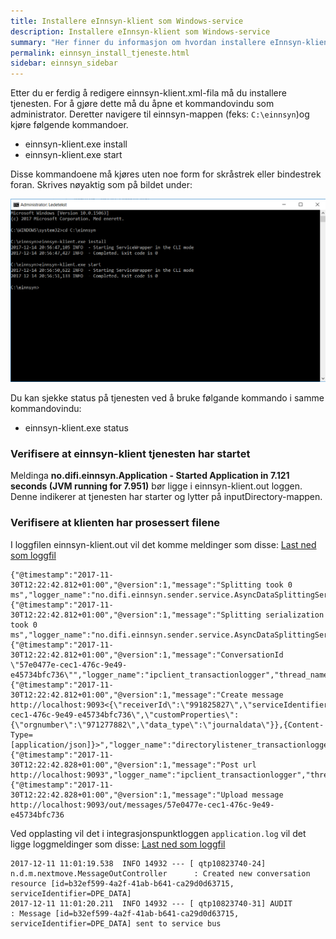 ```yaml
---
title: Installere eInnsyn-klient som Windows-service
description: Installere eInnsyn-klient som Windows-service
summary: "Her finner du informasjon om hvordan installere eInnsyn-klient som Windows-service"
permalink: einnsyn_install_tjeneste.html
sidebar: einnsyn_sidebar
---
```



Etter du er ferdig å redigere einnsyn-klient.xml-fila må du installere tjenesten. For å gjøre dette må du åpne et kommandovindu som administrator. Deretter navigere til einnsyn-mappen (feks: ```C:\einnsyn```)og kjøre følgende kommandoer. 

* einnsyn-klient.exe install
* einnsyn-klient.exe start

Disse kommandoene må kjøres uten noe form for skråstrek eller bindestrek foran. Skrives nøyaktig som på bildet under:

![installere einnsyn-klient tjenesten](/images/einnsyn/install_klient.png)

Du kan sjekke status på tjenesten ved å bruke følgande kommando i samme kommandovindu:

* einnsyn-klient.exe status

### Verifisere at einnsyn-klient tjenesten har startet

Meldinga **no.difi.einnsyn.Application - Started Application in 7.121 seconds (JVM running for 7.951)** bør ligge i einnsyn-klient.out loggen. Denne indikerer at tjenesten har starter og lytter på inputDirectory-mappen.

### Verifisere at klienten har prosessert filene

I loggfilen einnsyn-klient.out vil det komme meldinger som disse:
[Last ned som loggfil](/resources/einnsyn/einnsyn_sending_eksempel.txt)

```
{"@timestamp":"2017-11-30T12:22:42.812+01:00","@version":1,"message":"Splitting took 0 ms","logger_name":"no.difi.einnsyn.sender.service.AsyncDataSplittingService","thread_name":"main","level":"DEBUG","level_value":10000}
{"@timestamp":"2017-11-30T12:22:42.812+01:00","@version":1,"message":"Splitting serialization took 0 ms","logger_name":"no.difi.einnsyn.sender.service.AsyncDataSplittingService","thread_name":"main","level":"DEBUG","level_value":10000}
{"@timestamp":"2017-11-30T12:22:42.812+01:00","@version":1,"message":"ConversationId \"57e0477e-cec1-476c-9e49-e45734bfc736\"","logger_name":"ipclient_transactionlogger","thread_name":"main","level":"INFO","level_value":20000}
{"@timestamp":"2017-11-30T12:22:42.812+01:00","@version":1,"message":"Create message http://localhost:9093<{\"receiverId\":\"991825827\",\"serviceIdentifier\":\"DPE_DATA\",\"conversationId\":\"57e0477e-cec1-476c-9e49-e45734bfc736\",\"customProperties\":{\"orgnumber\":\"971277882\",\"data_type\":\"journaldata\"}},{Content-Type=[application/json]}>","logger_name":"directorylistener_transactionlogger","thread_name":"main","level":"INFO","level_value":20000}
{"@timestamp":"2017-11-30T12:22:42.828+01:00","@version":1,"message":"Post url http://localhost:9093","logger_name":"ipclient_transactionlogger","thread_name":"main","level":"INFO","level_value":20000}
{"@timestamp":"2017-11-30T12:22:42.828+01:00","@version":1,"message":"Upload message http://localhost:9093/out/messages/57e0477e-cec1-476c-9e49-e45734bfc736
```

Ved opplasting vil det i integrasjonspunktloggen ```application.log``` vil det ligge loggmeldinger som disse:
[Last ned som loggfil](/resources/einnsyn/ip_sending_eksempel.txt)

```
2017-12-11 11:01:19.538  INFO 14932 --- [ qtp10823740-24] n.d.m.nextmove.MessageOutController      : Created new conversation resource [id=b32ef599-4a2f-41ab-b641-ca29d0d63715, serviceIdentifier=DPE_DATA]
2017-12-11 11:01:20.211  INFO 14932 --- [ qtp10823740-31] AUDIT                                    : Message [id=b32ef599-4a2f-41ab-b641-ca29d0d63715, serviceIdentifier=DPE_DATA] sent to service bus
```


